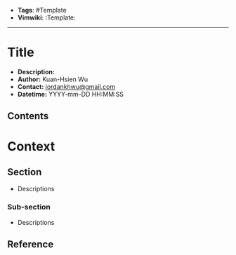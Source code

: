 - __Tags__: #Template
- __Vimwiki__: :Template:

---

# Title
- __Description:__
- __Author:__ Kuan-Hsien Wu
- __Contact:__ jordankhwu@gmail.com
- __Datetime:__ YYYY-mm-DD HH:MM:SS

## Contents

# Context

## Section
- Descriptions

### Sub-section
- Descriptions

## Reference
